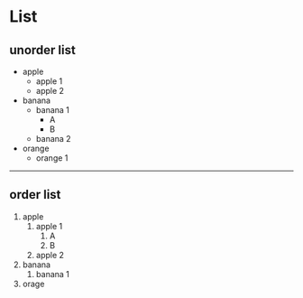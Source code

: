 # List

## unorder list

- apple
    - apple 1
    - apple 2
- banana
    - banana 1
        - A
        - B
    - banana 2
- orange
    - orange 1

---

## order list

1. apple
    1. apple 1
        1. A
        2. B
    2. apple 2
2. banana
    1. banana 1
3. orage



